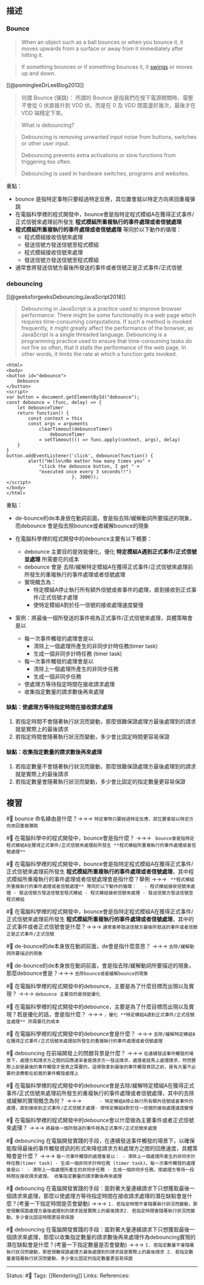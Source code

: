 ## 描述

### Bounce
>  When an object such as a ball bounces or when you bounce it, it moves upwards from a surface or away from it immediately after hitting it. 


> If something bounces or if something bounces it, it [swings](https://www.collinsdictionary.com/dictionary/english/swing "Definition of swings") or moves up and down.

[[@pomingleeDrLeeBlog2013]]
> 何謂 Bounce (彈跳)：   所謂的 Bounce 是指我們在按下電源開關時，電壓不會從 0 伏直接升到 VDD 伏。而是在 0 及 VDD 間震盪好幾次，最後才在 VDD 端穩定下來。


> What is debouncing?

> Debouncing is removing unwanted input noise from buttons, switches or other user input. 
> 
> Debouncing prevents extra activations or slow functions from triggering too often. 
> 
> Debouncing is used in hardware switches, programs and websites.

重點：
- bounce 是指特定事物只要經過特定反應，其位置會就以特定方向來回重複彈跳
- 在電腦科學裡的程式開發中，bounce會是指特定程式模組A在獲得正式事件/正式信號來處理前所發生 **程式模組所重複執行的事件處理或者信號處理**
-  **程式模組所重複執行的事件處理或者信號處理** 等同於以下動作的循環：
	- 程式模組接收信號來處理
	- 發送信號方發送信號至程式模組
	- 程式模組接收信號來處理
	- 發送信號方發送信號至程式模組
- 通常會將發送信號方最後所發送的事件或者信號正是正式事件/正式信號

### debouncing
[[@geeksforgeeksDebouncingJavaScript2018]]

> Debouncing in JavaScript is a practice used to improve browser performance. There might be some functionality in a web page which requires time-consuming computations. If such a method is invoked frequently, it might greatly affect the performance of the browser, as JavaScript is a single threaded language. Debouncing is a programming practice used to ensure that time-consuming tasks do not fire so often, that it stalls the performance of the web page. In other words, it limits the rate at which a function gets invoked.


```
<html> 
<body>
<button id="debounce">
    Debounce
</button>
<script>
var button = document.getElementById("debounce");
const debounce = (func, delay) => {
    let debounceTimer
    return function() {
        const context = this
        const args = arguments
            clearTimeout(debounceTimer)
                debounceTimer
            = setTimeout(() => func.apply(context, args), delay)
    }
} 
button.addEventListener('click', debounce(function() {
        alert("Hello\nNo matter how many times you" +
            "click the debounce button, I get " +
            "executed once every 3 seconds!!")
                        }, 3000));
</script>
</body>
</html>
```


重點：
- de-bounce的de本身放在動詞前面，會是指去除/緩解動詞所要描述的現象，而debounce 會是指去除bounce或者緩解bounce的現象
- 在電腦科學裡的程式開發中的debounce主要有以下概要：
	- debounce 主要目的是效能優化，優化 **特定模組A遇到正式事件/正式信號並處理** 所需要花的成本
	- debounce 會是 去除/緩解特定模組A在獲得正式事件/正式信號來處理前所發生的重複執行的事件處理或者信號處理
	- 實現概念為：
		- 特定模組A停止執行所有額外信號或者事件的處理，直到接收到正式事件/正式信號才處理
		- 使特定模組A對於任一信號的接收處理速度變慢

- 案例：將最後一個所發送的事件視為正式事件/正式信號來處理，具體策略會是以
	- 每一次事件觸發的處理會是以
		- 清除上一個處理所產生的非同步計時任務(timer task)
		- 生成一個非同步計時任務 (timer task)
	- 每一次事件觸發的處理會是以
		- 清除上一個處理所產生的非同步任務
		- 生成一個非同步任務
	- 使處理方等待指定時間在接收請求處理
	- 收集指定數量的請求數後再來處理

#### 缺點：使處理方等待指定時間在接收請求處理
1. 若指定時間不會隨著執行狀況而變動，那麼很難保證處理方最後處理到的請求就是實際上的最後請求
2. 若指定時間會隨著執行狀況而變動，多少會比固定時間更容易保證


#### 缺點：收集指定數量的請求數後再來處理

1. 若指定數量不會隨著執行狀況而變動，那麼很難保證處理方最後處理到的請求就是實際上的最後請求
2. 若指定數量會隨著執行狀況而變動，多少會比固定的指定數量更容易保證




## 複習
#🧠 bounce 命名緣由是什麼？->->-> `特定事物只要經過特定反應，其位置會就以特定方向來回重複彈跳`
<!--SR:!2023-07-22,193,250-->


#🧠 在電腦科學中的程式開發中，bounce會是指什麼？ ->->-> ` bounce會是指特定程式模組A在獲得正式事件/正式信號來處理前所發生 **程式模組所重複執行的事件處理或者信號處理**`
<!--SR:!2023-02-06,16,248-->


#🧠 在電腦科學裡的程式開發中，bounce會是指特定程式模組A在獲得正式事件/正式信號來處理前所發生 **程式模組所重複執行的事件處理或者信號處理**，其中程式模組所重複執行的事件處理或者信號處理會是指什麼？舉例 ->->-> ` **程式模組所重複執行的事件處理或者信號處理** 等同於以下動作的循環：	- 程式模組接收信號來處理 - 發送信號方發送信號至程式模組 - 程式模組接收信號來處理 - 發送信號方發送信號至程式模組`
<!--SR:!2023-02-08,18,248-->

#🧠 在電腦科學裡的程式開發中，bounce會是指特定程式模組A在獲得正式事件/正式信號來處理前所發生 **程式模組所重複執行的事件處理或者信號處理**，其中的正式事件或者正式信號會是什麼？->->-> `通常會將發送信號方最後所發送的事件或者信號正是正式事件/正式信號`
<!--SR:!2023-02-02,14,248-->


#🧠 de-bounce的de本身放在動詞前面，de會是指什麼意思？ ->->-> `去除/緩解動詞所要描述的現象`
<!--SR:!2023-02-07,17,248-->


#🧠 de-bounce的de本身放在動詞前面，會是指去除/緩解動詞所要描述的現象，那麼debounce會是？->->-> `去除bounce或者緩解bounce的現象`
<!--SR:!2023-02-02,14,248-->


#🧠 在電腦科學裡的程式開發中的debounce，主要是為了什麼目標而出現以及實現？ ->->-> `debounce 主要目的是效能優化`
<!--SR:!2023-02-27,29,248-->

#🧠 在電腦科學裡的程式開發中的debounce，主要是為了什麼目標而出現以及實現？若是優化的話，會是指什麼？ ->->-> `，優化 **特定模組A遇到正式事件/正式信號並處理** 所需要花的成本`
<!--SR:!2023-03-07,34,248-->


#🧠 在電腦科學裡的程式開發中的debounce會是什麼？ ->->-> `去除/緩解特定模組A在獲得正式事件/正式信號來處理前所發生的重複執行的事件處理或者信號處理`
<!--SR:!2023-02-21,25,248-->

#🧠 debouncing 在前端開發上的問題背景是什麼？ ->->-> `在連續發送事件觸發的場景下，處理方和請求方之間的回應速率會是請求方一發送請求，處理者就馬上處理請求，然而實際上卻是最後的事件觸發才是真正需要的，這導致拿到最後的事件觸發資訊之前，是有大量不必要的浪費都在前面的事件觸發處理上`
<!--SR:!2023-03-19,42,248-->



#🧠 在電腦科學裡的程式開發中的debounce會是去除/緩解特定模組A在獲得正式事件/正式信號來處理前所發生的重複執行的事件處理或者信號處理，其中的去除或緩解的實現概念為何？ ->->-> `		- 特定模組A停止執行所有額外信號或者事件的處理，直到接收到正式事件/正式信號才處理- 使特定模組A對於任一信號的接收處理速度變慢 `
<!--SR:!2023-02-02,14,248-->

#🧠 在電腦科學裡的程式開發中的debounce會以什麼做為主要事件或者正式信號來處理？ ->->-> `將最後一個所發送的事件視為正式事件/正式信號來處理`
<!--SR:!2023-02-07,17,248-->



#🧠 debouncing 在電腦開發實踐的手段，在連續發送事件觸發的場景下，以確保能取得最後的事件觸發資訊的形式來降低請求方和處理方之間的回應速度，具體策略會是什麼？ ->->->  `每一次事件觸發的處理會是以： - 清除上一個處理所產生的非同步計時任務(timer task) - 生成一個非同步計時任務 (timer task)。每一次事件觸發的處理會是以： - 清除上一個處理所產生的非同步任務 - 生成一個非同步任務。使處理方等待一段時間在接收請求處理。 收集指定數量的請求數後再來處理`
<!--SR:!2023-02-19,41,230-->

#🧠 debouncing 在電腦開發實踐的手段：面對著大量連續請求下只想獲取最後一個請求來處理，那麼以使處理方等待指定時間在接收請求處理的潛在缺點會是什麼？(考量一下指定時間是否會變動) ->->-> `1. 若指定時間不會隨著執行狀況而變動，那麼很難保證處理方最後處理到的請求就是實際上的最後請求2. 若指定時間會隨著執行狀況而變動，多少會比固定時間更容易保證`
<!--SR:!2023-08-09,196,248-->


#🧠 debouncing 在電腦開發實踐的手段：面對著大量連續請求下只想獲取最後一個請求來處理，那麼以收集指定數量的請求數後再來處理作為debouncing實現的潛在缺點會是什麼？(考量一下指定數量是否會變動) ->->-> `1. 若指定數量不會隨著執行狀況而變動，那麼很難保證處理方最後處理到的請求就是實際上的最後請求 2. 若指定數量會隨著執行狀況而變動，多少會比固定的指定數量更容易保證`
<!--SR:!2023-02-14,90,248-->



---
Status: #🌱 
Tags:
[[Rendering]]
Links:
References: